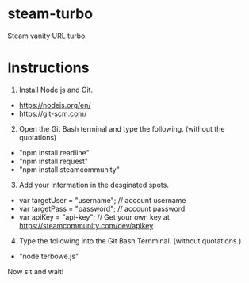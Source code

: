 # steam-turbo
Steam vanity URL turbo.

# Instructions
1) Install Node.js and Git.
  - https://nodejs.org/en/
  - https://git-scm.com/
  
2) Open the Git Bash terminal and type the following. (without the quotations)
  - "npm install readline"
  - "npm install request"
  - "npm install steamcommunity"
  
3) Add your information in the desginated spots.
  - var targetUser = "username"; // account username
  - var targetPass = "password"; // account password
  - var apiKey = "api-key"; // Get your own key at https://steamcommunity.com/dev/apikey
  
4) Type the following into the Git Bash Ternminal. (without quotations.)
  - "node terbowe.js"
  
  Now sit and wait!
